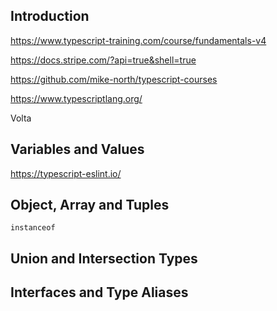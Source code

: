 

## Introduction

https://www.typescript-training.com/course/fundamentals-v4

https://docs.stripe.com/?api=true&shell=true

https://github.com/mike-north/typescript-courses

https://www.typescriptlang.org/


Volta

## Variables and Values

https://typescript-eslint.io/

## Object, Array and Tuples

`instanceof`

## Union and Intersection Types


## Interfaces and Type Aliases

